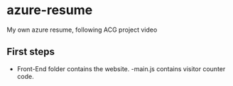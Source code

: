 # azure-resume
My own azure resume, following ACG project video

## First steps

- Front-End folder contains the website.
-main.js contains visitor counter code.
